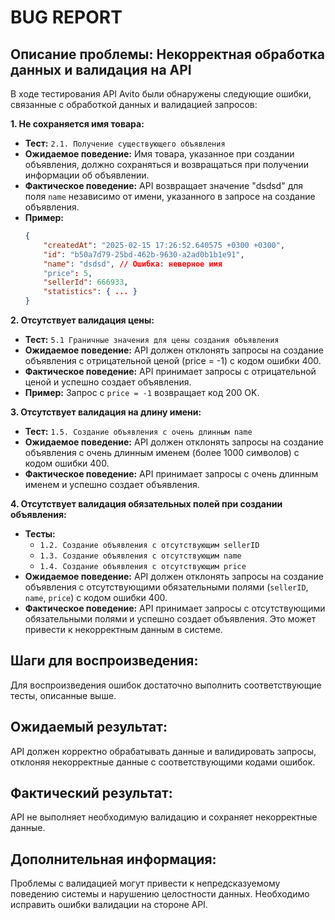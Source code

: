 # BUG REPORT

## Описание проблемы: Некорректная обработка данных и валидация на API

В ходе тестирования API Avito были обнаружены следующие ошибки, связанные с обработкой данных и валидацией запросов:

**1. Не сохраняется имя товара:**

* **Тест:** `2.1. Получение существующего объявления`
* **Ожидаемое поведение:**  Имя товара, указанное при создании объявления, должно сохраняться и возвращаться при получении информации об объявлении.
* **Фактическое поведение:**  API возвращает значение "dsdsd" для поля `name` независимо от имени, указанного в запросе на создание объявления.
* **Пример:**
    ```json
    {
        "createdAt": "2025-02-15 17:26:52.640575 +0300 +0300",
        "id": "b50a7d79-25bd-462b-9630-a2ad0b1b1e91",
        "name": "dsdsd", // Ошибка: неверное имя
        "price": 5,
        "sellerId": 666933,
        "statistics": { ... }
    }
    ```

**2. Отсутствует валидация цены:**

* **Тест:** `5.1 Граничные значения для цены создания объявления`
* **Ожидаемое поведение:** API должен отклонять запросы на создание объявления с отрицательной ценой (price = -1) с кодом ошибки 400.
* **Фактическое поведение:** API принимает запросы с отрицательной ценой и успешно создает объявления.
* **Пример:** Запрос с `price = -1` возвращает код 200 OK.

**3. Отсутствует валидация на длину имени:**

* **Тест:** `1.5. Создание объявления с очень длинным name`
* **Ожидаемое поведение:** API должен отклонять запросы на создание объявления с очень длинным именем (более 1000 символов) с кодом ошибки 400.
* **Фактическое поведение:** API принимает запросы с очень длинным именем и успешно создает объявления.

**4. Отсутствует валидация обязательных полей при создании объявления:**

* **Тесты:**
    * `1.2. Создание объявления с отсутствующим sellerID`
    * `1.3. Создание объявления с отсутствующим name`
    * `1.4. Создание объявления с отсутствующим price`
* **Ожидаемое поведение:** API должен отклонять запросы на создание объявления с отсутствующими обязательными полями (`sellerID`, `name`, `price`) с кодом ошибки 400.
* **Фактическое поведение:** API принимает запросы с отсутствующими обязательными полями и успешно создает объявления.  Это может привести к некорректным данным в системе.


## Шаги для воспроизведения:

Для воспроизведения ошибок достаточно выполнить соответствующие тесты, описанные выше.

## Ожидаемый результат:

API должен корректно обрабатывать данные и валидировать запросы, отклоняя некорректные данные с соответствующими кодами ошибок.

## Фактический результат:

API не выполняет необходимую валидацию и сохраняет некорректные данные.

## Дополнительная информация:

Проблемы с валидацией могут привести к непредсказуемому поведению системы и нарушению целостности данных.  Необходимо исправить ошибки валидации на стороне API.
